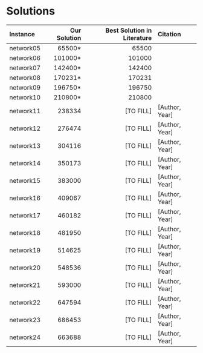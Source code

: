 # Solutions

| Instance  | Our Solution | Best Solution in Literature | Citation       |
| :-------- | -----------: | --------------------------: | :------------- |
| network05 |      65500\* |                       65500 |                |
| network06 |     101000\* |                      101000 |                |
| network07 |     142400\* |                      142400 |                |
| network08 |     170231\* |                      170231 |                |
| network09 |     196750\* |                      196750 |                |
| network10 |     210800\* |                      210800 |                |
| network11 |       238334 |                   [TO FILL] | [Author, Year] |
| network12 |       276474 |                   [TO FILL] | [Author, Year] |
| network13 |       304116 |                   [TO FILL] | [Author, Year] |
| network14 |       350173 |                   [TO FILL] | [Author, Year] |
| network15 |       383000 |                   [TO FILL] | [Author, Year] |
| network16 |       409067 |                   [TO FILL] | [Author, Year] |
| network17 |       460182 |                   [TO FILL] | [Author, Year] |
| network18 |       481950 |                   [TO FILL] | [Author, Year] |
| network19 |       514625 |                   [TO FILL] | [Author, Year] |
| network20 |       548536 |                   [TO FILL] | [Author, Year] |
| network21 |       593000 |                   [TO FILL] | [Author, Year] |
| network22 |       647594 |                   [TO FILL] | [Author, Year] |
| network23 |       686453 |                   [TO FILL] | [Author, Year] |
| network24 |       663688 |                   [TO FILL] | [Author, Year] |
